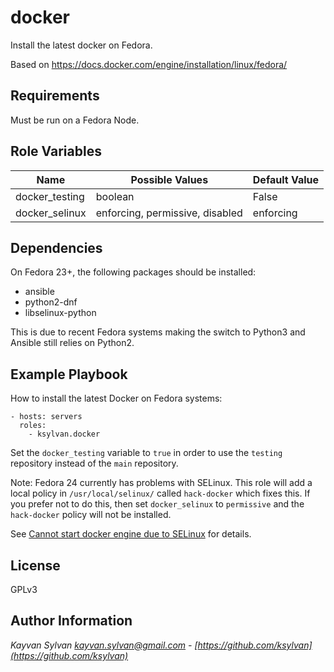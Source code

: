 docker
=========

Install the latest docker on Fedora.

Based on https://docs.docker.com/engine/installation/linux/fedora/

Requirements
------------

Must be run on a Fedora Node.

Role Variables
--------------

| Name | Possible Values | Default Value |
|----------|-----------------|-------------|
| docker_testing | boolean | False |
| docker_selinux | enforcing, permissive, disabled | enforcing |

Dependencies
------------

On Fedora 23+, the following packages should be installed:

- ansible
- python2-dnf
- libselinux-python

This is due to recent Fedora systems making the switch to Python3 and
Ansible still relies on Python2.

Example Playbook
----------------

How to install the latest Docker on Fedora systems:

    - hosts: servers
      roles:
        - ksylvan.docker

Set the `docker_testing`
variable to `true` in order to use the `testing` repository instead of the
`main` repository.

Note: Fedora 24 currently has problems with SELinux. This role will add
a local policy in `/usr/local/selinux/` called `hack-docker` which fixes this. If you prefer not to do this, then set `docker_selinux` to
`permissive` and the `hack-docker` policy will not be installed.

See [Cannot start docker engine
due to SELinux](https://github.com/docker/docker/issues/23981) for details.

License
-------

GPLv3

Author Information
------------------
*Kayvan Sylvan <kayvan.sylvan@gmail.com> -
[https://github.com/ksylvan](https://github.com/ksylvan)*
